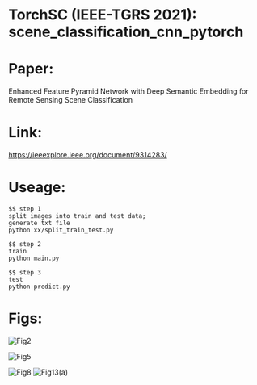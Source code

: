 
# TorchSC (IEEE-TGRS 2021): scene_classification_cnn_pytorch 

# Paper:

Enhanced Feature Pyramid Network with Deep Semantic Embedding for Remote Sensing Scene Classification

# Link: 

https://ieeexplore.ieee.org/document/9314283/ 

# Useage:
```
$$ step 1
split images into train and test data;
generate txt file
python xx/split_train_test.py

$$ step 2 
train
python main.py

$$ step 3 
test
python predict.py

```

# Figs:
![Fig2](https://user-images.githubusercontent.com/85103981/120282868-293f8b00-c2ed-11eb-9b1a-6d3eb1510ce1.jpg)

![Fig5](https://user-images.githubusercontent.com/85103981/120283035-555b0c00-c2ed-11eb-9384-3d5f530834c6.jpg)

![Fig8](https://user-images.githubusercontent.com/85103981/120283364-aec33b00-c2ed-11eb-9ea1-67bda7170130.gif)   ![Fig13(a)](https://user-images.githubusercontent.com/85103981/120283435-c5699200-c2ed-11eb-95cc-a6e218212b0b.gif)

